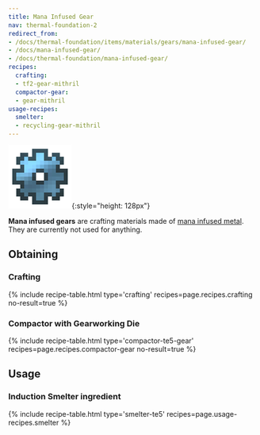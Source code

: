 ```yaml
---
title: Mana Infused Gear
nav: thermal-foundation-2
redirect_from:
- /docs/thermal-foundation/items/materials/gears/mana-infused-gear/
- /docs/mana-infused-gear/
- /docs/thermal-foundation/mana-infused-gear/
recipes:
  crafting:
  - tf2-gear-mithril
  compactor-gear:
  - gear-mithril
usage-recipes:
  smelter:
  - recycling-gear-mithril
---
```


![Mana infused gear](/assets/images/thermal-foundation-2/gear-mithril.png){:style="height: 128px"}


**Mana infused gears** are crafting materials made of [mana infused
metal](/docs/thermal-foundation-2/mana-infused-ingot/). They are currently not used for anything.


Obtaining
---------

### Crafting
{% include recipe-table.html type='crafting' recipes=page.recipes.crafting no-result=true %}

### Compactor with Gearworking Die
{% include recipe-table.html type='compactor-te5-gear' recipes=page.recipes.compactor-gear no-result=true %}


Usage
-----

### Induction Smelter ingredient
{% include recipe-table.html type='smelter-te5' recipes=page.usage-recipes.smelter %}
